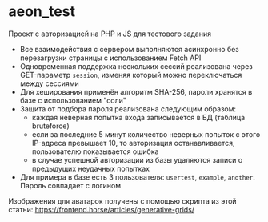 # aeon_test
Проект с авторизацией на PHP и JS для тестового задания

- Все взаимодействия с сервером выполняются асинхронно без перезагрузки страницы с использованием Fetch API 
- Одновременная поддержка нескольких сессий реализована через GET-параметр `session`, изменяя который можно переключаться между сессиями
- Для хеширования применён алгоритм SHA-256, пароли хранятся в базе с использованием "соли"
- Защита от подбора пароля реализована следующим образом: 
  - каждая неверная попытка входа записывается в БД (таблица bruteforce)
  - если за последние 5 минут количество неверных попыток с этого IP-адреса превышает 10, то авторизация останавливается, пользователю показывается ошибка
  - в случае успешной авторизации из базы удаляются записи о предыдущих неудачных попытках
- Для примера в базе есть 3 пользователя: `usertest`, `example`, `another`. Пароль совпадает с логином

Изображения для аватарок получены с помощью скрипта из этой статьи:
https://frontend.horse/articles/generative-grids/
